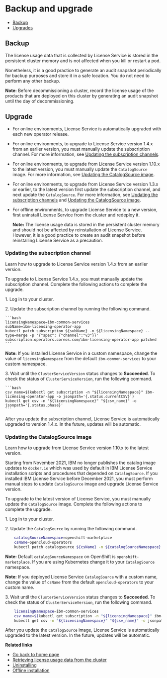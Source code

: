 # Backup and upgrade

* [Backup](#backup)
* [Upgrades](#upgrades)

## Backup

The license usage data that is collected by License Service is stored in the persistent cluster memory and is not affected when you kill or restart a pod.

Nonetheless, it is a good practice to generate an audit snapshot periodically for backup purposes and store it in a safe location. You do not need to perform any other backup.

**Note:** Before decommissioning a cluster, record the license usage of the products that are deployed on this cluster by generating an audit snapshot until the day of decommissioning.

## Upgrade

* For online environments, License Service is automatically upgraded with each new operator release.
* For online environments, to upgrade to License Service version 1.4.x from an earlier version, you must manually update the subscription channel. For more information, see [Updating the subscription channels](#updating-the-subscription-channel).
* For online environments, to upgrade from License Service version 1.10.x to the latest version, you must manually update the `CatalogSource` image. For more information, see [Updating the CatalogSource image](#updating-thecatalogsource-image).
* For online environments, to upgrade from License Service version 1.3.x or earlier, to the latest version first update the subscription channel, and next update the `CatalogSource`. For more information, see [Updating the subscription channels](#updating-the-subscription-channel) and [Updating the CatalogSource image](#updating-thecatalogsource-image). 
* For offline environments, to upgrade License Service to a new version, first uninstall License Service from the cluster and redeploy it.

    **Note:** The license usage data is stored in the persistent cluster memory and should not be affected by reinstallation of License Service. However, it is a good practice to create an audit snapshot before reinstalling License Service as a precaution.
    
### Updating the subscription channel

Learn how to upgrade to License Service version 1.4.x from an earlier version.

To upgrade to License Service 1.4.x, you must manually update the subscription channel. Complete the following actions to complete the upgrade.

1\. Log in to your cluster.

2\. Update the subscription channel by running the following command.

    ```bash
    licensingNamespace=ibm-common-services
    subName=ibm-licensing-operator-app
    kubectl patch subscription ${subName} -n ${licensingNamespace} --type=merge -p '{"spec": {"channel":"v3"}}'
    subscription.operators.coreos.com/ibm-licensing-operator-app patched
    ```

   **Note:** If you installed License Service in a custom namespace, change the value of `licensingNamespace` from the default `ibm-common-services` to your custom namespace.

3\. Wait until the `ClusterServiceVersion` status changes to **Succeeded**. To check the status of `ClusterServiceVersion`, run the following command.

    ```bash
    csv_name=$(kubectl get subscription -n "${licensingNamespace}" ibm-licensing-operator-app -o jsonpath='{.status.currentCSV}')
    kubectl get csv -n "${licensingNamespace}" "${csv_name}" -o jsonpath='{.status.phase}'
    ```

After you update the subscription channel, License Service is automatically upgraded to version 1.4.x. In the future, updates will be automatic.

### Updating the CatalogSource image

Learn how to upgrade from License Service version 1.10.x to the latest version.

Starting from November 2021, IBM no longer publishes the catalog image updates to `docker.io` which was used by default in IBM License Service installation scripts and procedures that depended on `CatalogSource`.
If you installed IBM License Service before December 2021, you must perform manual steps to update `CatalogSource` image and upgrade License Service version. 

To upgrade to the latest version of License Service, you must manually update the `CatalogSource` image. Complete the following actions to complete the upgrade.

1\. Log in to your cluster.

2\. Update the `CatalogSource` by running the following command.

```bash
    catalogSourceNamespace=openshift-marketplace
    csName=opencloud-operators
    kubectl patch catalogsource ${csName} -n ${catalogSourceNamespace} --type=merge -p '{"spec": {"image":"icr.io/cpopen/ibm-operator-catalog"}}'
```

   **Note:** Default `catalogSourceNamespace` on OpenShift is `openshift-marketplace`. If you are using Kubernetes change it to your `CatalogSource` namespace.

   **Note:** If you deployed License Service `CatalogSource` with a custom name, change the value of `csName` from the default `opencloud-operators` to your custom name.

3\. Wait until the `ClusterServiceVersion` status changes to **Succeeded**. To check the status of `ClusterServiceVersion`, run the following command.

```bash
    licensingNamespace=ibm-common-services
    csv_name=$(kubectl get subscription -n "${licensingNamespace}" ibm-licensing-operator-app -o jsonpath='{.status.currentCSV}')
    kubectl get csv -n "${licensingNamespace}" "${csv_name}" -o jsonpath='{.status.phase}'
```

After you update the `CatalogSource` image, License Service is automatically upgraded to the latest version. In the future, updates will be automatic.

<b>Related links</b>

* [Go back to home page](../License_Service_main.md#documentation)
* [Retrieving license usage data from the cluster](Retrieving_data.md)
* [Uninstalling](Uninstalling.md)
* [Offline installation](Install_offline.md)
